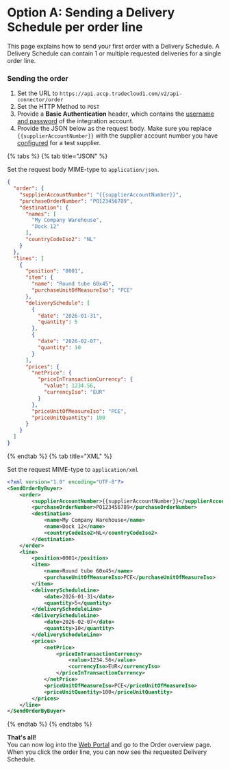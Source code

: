 # Option A: Sending a Delivery Schedule per order line

This page explains how to send your first order with a Delivery Schedule. A Delivery Schedule can contain 1 or multiple requested deliveries for a single order line.

### Sending the order

1. Set the URL to `https://api.accp.tradecloud1.com/v2/api-connector/order`
2. Set the HTTP Method to `POST`
3. Provide a **Basic Authentication** header, which contains the [username and password](../setup-integration-account.md) of the integration account.
4. Provide the JSON below as the request body. Make sure you replace `{{supplierAccountNumber}}` with the supplier account number you have [configured](#configure-the-supplier-account-number) for a test supplier.


{% tabs %}
{% tab title="JSON" %}

Set the request body MIME-type to `application/json`.

```json
{
  "order": {
    "supplierAccountNumber": "{{supplierAccountNumber}}",
    "purchaseOrderNumber": "PO123456789",
    "destination": {
      "names": [
        "My Company Warehouse",
        "Dock 12"
      ],
      "countryCodeIso2": "NL"
    }
  },
  "lines": [
    {
      "position": "0001",
      "item": {
        "name": "Round tube 60x45",
        "purchaseUnitOfMeasureIso": "PCE"
      },
      "deliverySchedule": [
        {
          "date": "2026-01-31",
          "quantity": 5
        },
        {
          "date": "2026-02-07",
          "quantity": 10
        }
      ],
      "prices": {
        "netPrice": {
          "priceInTransactionCurrency": {
            "value": 1234.56,
            "currencyIso": "EUR"
          }
        },
        "priceUnitOfMeasureIso": "PCE",
        "priceUnitQuantity": 100
      }
    }
  ]
}
```

{% endtab %}
{% tab title="XML" %}

Set the request MIME-type to `application/xml`

```xml
<?xml version="1.0" encoding="UTF-8"?>
<SendOrderByBuyer>
	<order>
		<supplierAccountNumber>{{supplierAccountNumber}}</supplierAccountNumber>
		<purchaseOrderNumber>PO123456789</purchaseOrderNumber>
		<destination>
			<name>My Company Warehouse</name>
			<name>Dock 12</name>
			<countryCodeIso2>NL</countryCodeIso2>
		</destination>
	</order>
	<line>
		<position>0001</position>
		<item>
			<name>Round tube 60x45</name>
			<purchaseUnitOfMeasureIso>PCE</purchaseUnitOfMeasureIso>
		</item>
		<deliveryScheduleLine>
			<date>2026-01-31</date>
			<quantity>5</quantity>
		</deliveryScheduleLine>
        <deliveryScheduleLine>
            <date>2026-02-07</date>
            <quantity>10</quantity>
        </deliveryScheduleLine>
		<prices>
			<netPrice>
				<priceInTransactionCurrency>
					<value>1234.56</value>
					<currencyIso>EUR</currencyIso>
				</priceInTransactionCurrency>
			</netPrice>
			<priceUnitOfMeasureIso>PCE</priceUnitOfMeasureIso>
			<priceUnitQuantity>100</priceUnitQuantity>
		</prices>
	</line>
</SendOrderByBuyer>
```
{% endtab %}
{% endtabs %}


**That's all!**  
You can now log into the [Web Portal](https://portal.accp.tradecloud1.com) and go to the Order overview page. When you click the order line, you can now see the requested Delivery Schedule.


